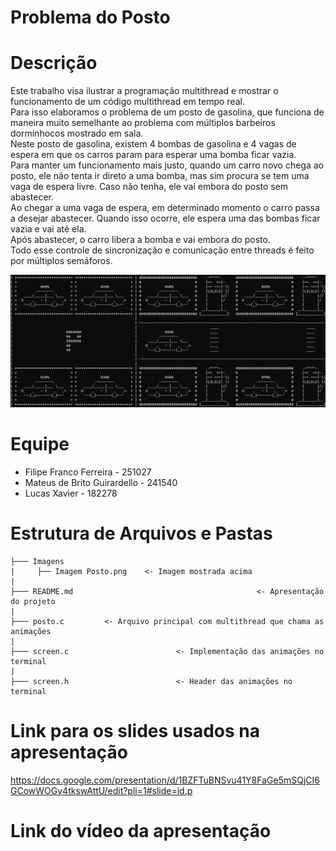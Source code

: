 # Problema do Posto

# Descrição 
Este trabalho visa ilustrar a programação multithread e mostrar o funcionamento de um código multithread em tempo real.<br>
Para isso elaboramos o problema de um posto de gasolina, que funciona de maneira muito semelhante ao problema com múltiplos barbeiros dorminhocos mostrado em sala.<br>
Neste posto de gasolina, existem 4 bombas de gasolina e 4 vagas de espera em que os carros param para esperar uma bomba ficar vazia. <br>
Para manter um funcionamento mais justo, quando um carro novo chega ao posto, ele não tenta ir direto a uma bomba, mas sim procura se tem uma vaga de espera livre. Caso não tenha, ele vai embora do posto sem abastecer. <br>
Ao chegar a uma vaga de espera, em determinado momento o carro passa a desejar abastecer. Quando isso ocorre, ele espera uma das bombas ficar vazia e vai até ela. <br>
Após abastecer, o carro libera a bomba e vai embora do posto. <br>
Todo esse controle de sincronização e comunicação entre threads é feito por múltiplos semáforos. <br>

![Imagem Posto](https://github.com/XaviRCX/MC504/blob/main/Projeto1/Imagens/Imagem%20Posto.png)

# Equipe
* Filipe Franco Ferreira - 251027
* Mateus de Brito Guirardello - 241540
* Lucas Xavier - 182278


# Estrutura de Arquivos e Pastas

~~~
├─── Imagens           
|     ├── Imagem Posto.png    <- Imagem mostrada acima
|
├─── README.md                                         <- Apresentação do projeto
|
├─── posto.c         <- Arquivo principal com multithread que chama as animações
|
├─── screen.c                        <- Implementação das animações no terminal
|
├─── screen.h                        <- Header das animações no terminal
~~~

# Link para os slides usados na apresentação

https://docs.google.com/presentation/d/1BZFTuBNSvu41Y8FaGe5mSQjCI6GCowWOGy4tkswAttU/edit?pli=1#slide=id.p 

# Link do vídeo da apresentação

